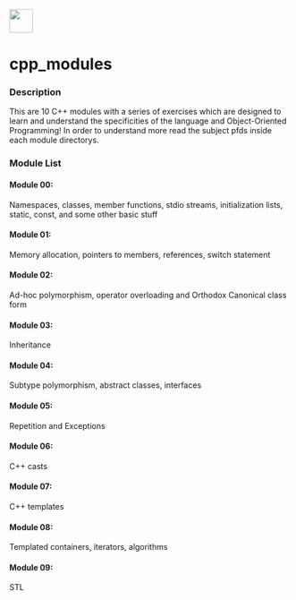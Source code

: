 <img src="https://github.com/user-attachments/assets/8a9be305-e993-4f5e-9dc5-c55c013d33f4"  width="42px">

# cpp_modules

### Description

This are 10 C++ modules with a series of exercises which are designed to learn and understand the specificities of the language and Object-Oriented Programming!
In order to understand more read the subject pfds inside each module directorys.

### Module List

#### Module 00:
  Namespaces, classes, member functions, stdio streams, initialization lists, static, const, and some other basic stuff
#### Module 01:
  Memory allocation, pointers to members, references, switch statement
#### Module 02:
  Ad-hoc polymorphism, operator overloading and Orthodox Canonical class form
#### Module 03:
  Inheritance
#### Module 04:
  Subtype polymorphism, abstract classes, interfaces
#### Module 05:
  Repetition and Exceptions
#### Module 06:
  C++ casts
#### Module 07:
  C++ templates
#### Module 08:
  Templated containers, iterators, algorithms
#### Module 09:
  STL
